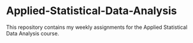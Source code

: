 # Applied-Statistical-Data-Analysis
This repository contains my weekly assignments for the Applied Statistical Data Analysis course.
